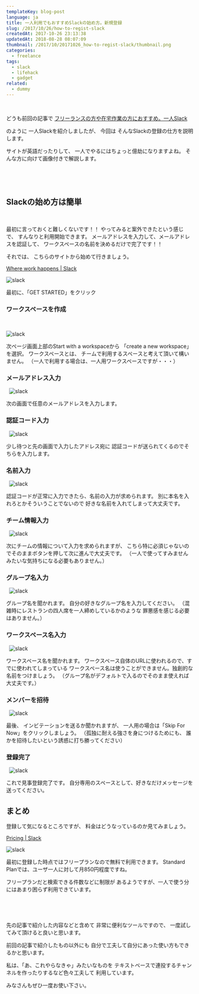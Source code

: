 ```yaml
---
templateKey: blog-post
language: ja
title: 一人利用でもおすすめSlackの始め方。新規登録
slug: /2017/10/26/how-to-regist-slack
createdAt: 2017-10-26 23:13:38
updatedAt: 2018-08-28 08:07:09
thumbnail: /2017/10/20171026_how-to-regist-slack/thumbnail.png
categories:
  - freelance
tags:
  - slack
  - lifehack
  - gadget
related:
  - dummy
---
```


&nbsp;

どうも前回の記事で
<a href="https://ver-1-0.net/2017/10/23/self-slack/">フリーランスの方や在宅作業の方におすすめ。一人Slack</a>

のように
一人Slackを紹介しましたが、
今回は
そんなSlackの登録の仕方を説明します。

サイトが英語だったりして、
一人でやるにはちょっと億劫になりますよね。
そんな方に向けて画像付きで解説します。

&nbsp;
<div class="adsense-double-rect"></div>
&nbsp;
<h2 class="chapter">Slackの始め方は簡単</h2>
&nbsp;

最初に言っておくと難しくないです！！
やってみると案外できたという感じで、
すんなりと利用開始できます。
メールアドレスを入力して、メールアドレスを認証して、
ワークスペースの名前を決めるだけで完了です！！

それでは、
こちらのサイトから始めて行きましょう。

<a href="https://slack.com/" target="_blank">Where work happens | Slack</a>

<img class="post-image" src="https://statics.ver-1-0.net/uploads/2017/10/20171026_how-to-regist-slack/image1.png" alt="slack"/>

最初に、「GET STARTED」をクリック

### ワークスペースを作成
&nbsp;

<img class="post-image" src="https://statics.ver-1-0.net/uploads/2017/10/20171026_how-to-regist-slack/image2.png" alt="slack"/>

次ページ画面上部のStart with a workspaceから
「create a new workspace」を選択。
ワークスペースとは、
チームで利用するスペースと考えて頂いて構いません。
（一人で利用する場合は、一人用ワークスペースですが・・・）



### メールアドレス入力
&nbsp;
<img class="post-image" src="https://statics.ver-1-0.net/uploads/2017/10/20171026_how-to-regist-slack/image3.png" alt="slack"/>

次の画面で任意のメールアドレスを入力します。



### 認証コード入力
&nbsp;
<img class="post-image" src="https://statics.ver-1-0.net/uploads/2017/10/20171026_how-to-regist-slack/image4.png" alt="slack"/>

少し待つと先の画面で入力したアドレス宛に
認証コードが送られてくるのでそちらを入力します。

### 名前入力
&nbsp;
<img class="post-image" src="https://statics.ver-1-0.net/uploads/2017/10/20171026_how-to-regist-slack/image5.png" alt="slack"/>

認証コードが正常に入力できたら、名前の入力が求められます。
別に本名を入れろとかそういうことでないので
好きな名前を入れてしまって大丈夫です。

### チーム情報入力
&nbsp;
<img class="post-image" src="https://statics.ver-1-0.net/uploads/2017/10/20171026_how-to-regist-slack/image6.png" alt="slack"/>

次にチームの情報について入力を求められますが、
こちら特に必須じゃないのでそのままボタンを押して次に進んで大丈夫です。
（一人で使ってすみませんみたいな気持ちになる必要もありません。）

### グループ名入力
&nbsp;
<img class="post-image" src="https://statics.ver-1-0.net/uploads/2017/10/20171026_how-to-regist-slack/image7.png" alt="slack"/>

グループ名を聞かれます。
自分の好きなグループ名を入力してください。
（混雑時にレストランの四人席を一人締めしているかのような
罪悪感を感じる必要はありません。）


### ワークスペース名入力
&nbsp;
<img class="post-image" src="https://statics.ver-1-0.net/uploads/2017/10/20171026_how-to-regist-slack/image8.png" alt="slack"/>

ワークスペース名を聞かれます。
ワークスペース自体のURLに使われるので、すでに使われてしまっている
ワークスペース名は使うことができません。独創的な名前をつけましょう。
（グループ名がデフォルトで入るのでそのまま使えれば大丈夫です。）

### メンバーを招待
&nbsp;
<img class="post-image" src="https://statics.ver-1-0.net/uploads/2017/10/20171026_how-to-regist-slack/image9.png" alt="slack"/>

最後、
インビテーションを送るか聞かれますが、
一人用の場合は「Skip For Now」をクリックしましょう。
（孤独に耐える強さを身につけるためにも、
誰かを招待したいという誘惑に打ち勝ってください）

### 登録完了
&nbsp;
<img class="post-image" src="https://statics.ver-1-0.net/uploads/2017/10/20171026_how-to-regist-slack/image10.png" alt="slack"/>

これで見事登録完了です。
自分専用のスペースとして、好きなだけメッセージを送ってください。

<h2 class="chapter">まとめ</h2>

登録して気になるところですが、
料金はどうなっているのか見てみましょう。

<a href="https://slack.com/pricing" target="_blank">Pricing | Slack</a>

<img class="post-image" src="https://statics.ver-1-0.net/uploads/2017/10/20171026_how-to-regist-slack/image11.png" alt="slack"/>

最初に登録した時点ではフリープランなので無料で利用できます。
Standard Planでは、ユーザ一人に対して月850円程度ですね。

フリープランだと検索できる件数などに制限が
あるようですが、一人で使う分にはあまり困らず利用できています。

&nbsp;

&nbsp;

先の記事で紹介した内容などと含めて
非常に便利なツールですので、
一度試してみて頂けると良いと思います。

前回の記事で紹介したもの以外にも
自分で工夫して自分にあった使い方もできるかと思います。

私は、「あ、これやらなきゃ」みたいなものを
テキストベースで連投するチャンネルを作ったりするなど色々工夫して
利用しています。

みなさんもぜひ一度お使い下さい。

&nbsp;

<div class="adsense-double-rect"></div>
